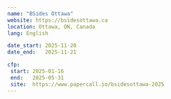 ```yaml
---
name: "BSides Ottawa"
website: https://bsidesottawa.ca
location: Ottawa, ON, Canada
lang: English

date_start: 2025-11-20
date_end:   2025-11-21

cfp:
 start: 2025-01-16
 end:   2025-05-31
 site:  https://www.papercall.io/bsidesottawa-2025
---
```

